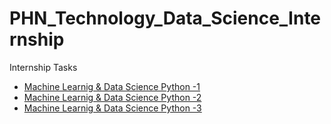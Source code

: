 # PHN_Technology_Data_Science_Internship
Internship Tasks
- [Machine Learnig & Data Science Python -1](https://github.com/TejasPosupo/PHN_Technology_Data_Science_Internship/tree/Intern_tasks/Machine%20Learnig%20%26%20Data%20Science%20Python%20-1)
- [Machine Learnig & Data Science Python -2](https://github.com/TejasPosupo/PHN_Technology_Data_Science_Internship/tree/Intern_tasks/Machine%20Learnig%20%26%20Data%20Science%20Python%20-2)
- [Machine Learnig & Data Science Python -3](https://github.com/TejasPosupo/PHN_Technology_Data_Science_Internship/tree/Intern_tasks/Machine%20Learnig%20%26%20Data%20Science%20Python%20-3)
